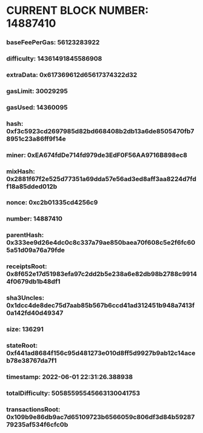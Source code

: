 # CURRENT BLOCK NUMBER: 14887410

### baseFeePerGas: 56123283922
### difficulty: 14361491845586908
### extraData: 0x617369612d65617374322d32
### gasLimit: 30029295
### gasUsed: 14360095
### hash: 0xf3c5923cd2697985d82bd668408b2db13a6de8505470fb78951c23a86ff9f14e
### miner: 0xEA674fdDe714fd979de3EdF0F56AA9716B898ec8
### mixHash: 0x2881f67f2e525d77351a69dda57e56ad3ed8aff3aa8224d7fdf18a85dded012b
### nonce: 0xc2b01335cd4256c9
### number: 14887410
### parentHash: 0x333ee9d26e4dc0c8c337a79ae850baea70f608c5e2f6fc605a51d09a76a79fde
### receiptsRoot: 0x8f652e17d51983efa97c2dd2b5e238a6e82db98b2788c99144f0679db1b48df1
### sha3Uncles: 0x1dcc4de8dec75d7aab85b567b6ccd41ad312451b948a7413f0a142fd40d49347
### size: 136291
### stateRoot: 0xf441ad8684f156c95d481273e010d8ff5d9927b9ab12c14aceb78e38767da7f1
### timestamp: 2022-06-01 22:31:26.388938
### totalDifficulty: 50585595545663130041753
### transactionsRoot: 0x109b9e86db9ac7d65109723b6566059c806df3d84b5928779235af534f6cfc0b
